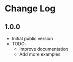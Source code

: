 # Change Log

## 1.0.0
- Initial public version
- TODO:
  - Improve documentation
  - Add more examples
